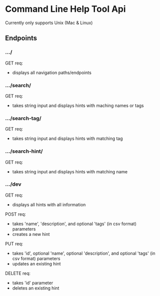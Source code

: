 # Command Line Help Tool Api

Currently only supports Unix (Mac & Linux)

## Endpoints

### .../
GET req:
- displays all navigation paths/endpoints

### .../search/<query>
GET req:
- takes string <query> input and displays hints with maching names or tags

### .../search-tag/<query>
GET req:
- takes string <query> input and displays hints with matching tag

### .../search-hint/<query>
GET req:
- takes string <query> input and displays hints with matching name

### .../dev
GET req:
- displays all hints with all information

POST req:
- takes 'name', 'description', and optional 'tags' (in csv format) parameters
- creates a new hint

PUT req:
- takes 'id', optional 'name', optional 'description', and optional 'tags' (in csv format) parameters
- updates an existing hint

DELETE req:
- takes 'id' parameter
- deletes an existing hint
